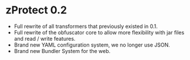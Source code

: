 # zProtect 0.2

- Full rewrite of all transformers that previously existed in 0.1. 
- Full rewrite of the obfuscator core to allow more flexibility with jar files and read / write features. 
- Brand new YAML configuration system, we no longer use JSON. 
- Brand new Bundler System for the web.